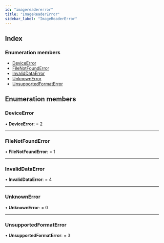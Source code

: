 ```yaml
---
id: "imagereadererror"
title: "ImageReaderError"
sidebar_label: "ImageReaderError"
---
```


## Index

### Enumeration members

* [DeviceError](imagereadererror.md#deviceerror)
* [FileNotFoundError](imagereadererror.md#filenotfounderror)
* [InvalidDataError](imagereadererror.md#invaliddataerror)
* [UnknownError](imagereadererror.md#unknownerror)
* [UnsupportedFormatError](imagereadererror.md#unsupportedformaterror)

## Enumeration members

###  DeviceError

• **DeviceError**: = 2

___

###  FileNotFoundError

• **FileNotFoundError**: = 1

___

###  InvalidDataError

• **InvalidDataError**: = 4

___

###  UnknownError

• **UnknownError**: = 0

___

###  UnsupportedFormatError

• **UnsupportedFormatError**: = 3
